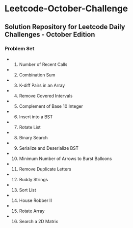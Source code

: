 # Leetcode-October-Challenge

## Solution Repository for Leetcode Daily Challenges - October Edition

### Problem Set

* 01) Number of Recent Calls
* 02) Combination Sum
* 03) K-diff Pairs in an Array
* 04) Remove Covered Intervals
* 05) Complement of Base 10 Integer
* 06) Insert into a BST
* 07) Rotate List
* 08) Binary Search
* 09) Serialize and Deserialize BST
* 10) Minimum Number of Arrows to Burst Balloons
* 11) Remove Duplicate Letters
* 12) Buddy Strings
* 13) Sort List
* 14) House Robber II
* 15) Rotate Array
* 16) Search a 2D Matrix
